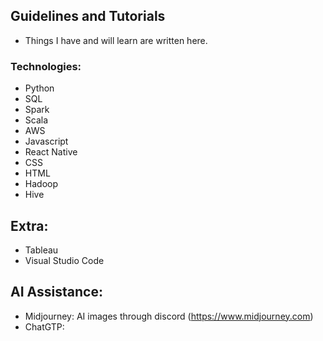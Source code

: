 ## Guidelines and Tutorials
- Things I have and will learn are written here.

### Technologies:
- Python
- SQL
- Spark
- Scala
- AWS 
- Javascript
- React Native
- CSS
- HTML
- Hadoop
- Hive

## Extra:
- Tableau
- Visual Studio Code

## AI Assistance:
- Midjourney: AI images through discord (https://www.midjourney.com)
- ChatGTP: 
